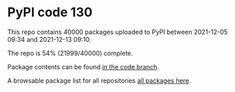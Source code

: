 # PyPI code 130

This repo contains 40000 packages uploaded to PyPI between 
2021-12-05 09:34 and 2021-12-13 09:10.

The repo is 54% (21999/40000) complete.

Package contents can be found [in the code branch](https://github.com/pypi-data/pypi-mirror-130/tree/code/packages).

A browsable package list for all repositories [all packages here](https://pypi-data.github.io/website/repositories/pypi-mirror-130).


